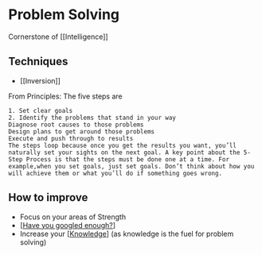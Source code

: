 # Problem Solving

Cornerstone of [[Intelligence]]



## Techniques
- [[Inversion]]
  
From Principles:
    The five steps are

    1. Set clear goals 
    2. Identify the problems that stand in your way 
    Diagnose root causes to those problems 
    Design plans to get around those problems 
    Execute and push through to results
    The steps loop because once you get the results you want, you’ll naturally set your sights on the next goal. A key point about the 5-Step Process is that the steps must be done one at a time. For example,when you set goals, just set goals. Don’t think about how you will achieve them or what you’ll do if something goes wrong.




## How to improve
- Focus on your areas of Strength
- [[Have you googled enough?]]
- Increase your [[Knowledge]] (as knowledge is the fuel for problem solving)

[//begin]: # "Autogenerated link references for markdown compatibility"
[Have you googled enough?]: have-you-googled-enough "Have You Googled Enough"
[Knowledge]: knowledge "Knowledge"
[//end]: # "Autogenerated link references"